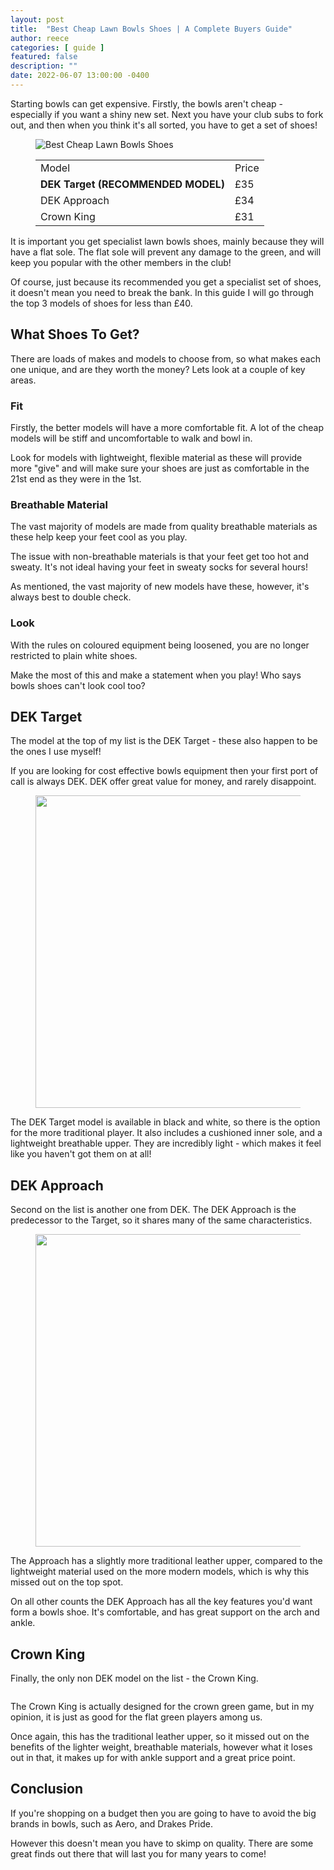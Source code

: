 ```yaml
---
layout: post
title:  "Best Cheap Lawn Bowls Shoes | A Complete Buyers Guide"
author: reece
categories: [ guide ]
featured: false
description: ""
date: 2022-06-07 13:00:00 -0400
---
```

    

<!-- wp:paragraph -->
<p xmlns="http://www.w3.org/1999/xhtml">Starting bowls can get expensive. Firstly, the bowls aren't cheap - especially if you want a shiny new set. Next you have your club subs to fork out, and then when you think it's all sorted, you have to get a set of shoes!</p>
<!-- /wp:paragraph -->

<!-- wp:image {"id":1129,"sizeSlug":"full","linkDestination":"none"} -->
<figure class="wp-block-image size-full"><img src="/img/posts/Best-Cheap-Lawn-Bowls-Shoes.jpg" alt="Best Cheap Lawn Bowls Shoes" class="wp-image-1129"/></figure>
<!-- /wp:image -->

<!-- wp:table -->
<figure class="wp-block-table"><table><tbody><tr><td>Model</td><td>Price</td></tr><tr><td><strong>DEK Target (RECOMMENDED MODEL)</strong></td><td>£35</td></tr><tr><td>DEK Approach</td><td>£34</td></tr><tr><td>Crown King</td><td>£31</td></tr></tbody></table></figure>
<!-- /wp:table -->

<!-- wp:paragraph -->
<p>It is important you get specialist lawn bowls shoes, mainly because they will have a flat sole. The flat sole will prevent any damage to the green, and will keep you popular with the other members in the club!</p>
<!-- /wp:paragraph -->

<!-- wp:paragraph -->
<p>Of course, just because its recommended you get a specialist set of shoes, it doesn't mean you need to break the bank. In this guide I will go through the top 3 models of shoes for less than £40.</p>
<!-- /wp:paragraph -->

<!-- wp:heading -->
<h2>What Shoes To Get?</h2>
<!-- /wp:heading -->

<!-- wp:paragraph -->
<p>There are loads of makes and models to choose from, so what makes each one unique, and are they worth the money? Lets look at a couple of key areas.</p>
<!-- /wp:paragraph -->

<!-- wp:heading {"level":3} -->
<h3>Fit</h3>
<!-- /wp:heading -->

<!-- wp:paragraph -->
<p>Firstly, the better models will have a more comfortable fit. A lot of the cheap models will be stiff and uncomfortable to walk and bowl in.</p>
<!-- /wp:paragraph -->

<!-- wp:paragraph -->
<p>Look for models with lightweight, flexible material as these will provide more "give" and will make sure your shoes are just as comfortable in the 21st end as they were in the 1st.</p>
<!-- /wp:paragraph -->

<!-- wp:heading {"level":3} -->
<h3>Breathable Material</h3>
<!-- /wp:heading -->

<!-- wp:paragraph -->
<p>The vast majority of models are made from quality breathable materials as these help keep your feet cool as you play.</p>
<!-- /wp:paragraph -->

<!-- wp:paragraph -->
<p>The issue with non-breathable materials is that your feet get too hot and sweaty. It's not ideal having your feet in sweaty socks for several hours!</p>
<!-- /wp:paragraph -->

<!-- wp:paragraph -->
<p>As mentioned, the vast majority of new models have these, however, it's always best to double check.</p>
<!-- /wp:paragraph -->

<!-- wp:heading {"level":3} -->
<h3>Look</h3>
<!-- /wp:heading -->

<!-- wp:paragraph -->
<p>With the rules on coloured equipment being loosened, you are no longer restricted to plain white shoes.</p>
<!-- /wp:paragraph -->

<!-- wp:paragraph -->
<p>Make the most of this and make a statement when you play! Who says bowls shoes can't look cool too?</p>
<!-- /wp:paragraph -->

<!-- wp:heading -->
<h2>DEK Target </h2>
<!-- /wp:heading -->

<!-- wp:paragraph -->
<p>The model at the top of my list is the DEK Target - these also happen to be the ones I use myself!</p>
<!-- /wp:paragraph -->

<!-- wp:paragraph -->
<p>If you are looking for cost effective bowls equipment then your first port of call is always DEK. DEK offer great value for money, and rarely disappoint.</p>
<!-- /wp:paragraph -->

<!-- wp:image {"id":1141,"width":500,"height":500,"sizeSlug":"large","linkDestination":"none"} -->
<figure class="wp-block-image size-large is-resized"><img src="/img/posts/deeekkkkkkk_1024x1024-1024x1024.webp" alt="" class="wp-image-1141" width="500" height="500"/></figure>
<!-- /wp:image -->

<!-- wp:paragraph -->
<p>The DEK Target model is available in black and white, so there is the option for the more traditional player. It also includes a cushioned inner sole, and a lightweight breathable upper. They are incredibly light - which makes it feel like you haven't got them on at all!</p>
<!-- /wp:paragraph -->

<!-- wp:heading -->
<h2>DEK Approach</h2>
<!-- /wp:heading -->

<!-- wp:paragraph -->
<p>Second on the list is another one from DEK. The DEK Approach is the predecessor to the Target, so it shares many of the same characteristics.</p>
<!-- /wp:paragraph -->

<!-- wp:image {"id":1142,"width":500,"height":500,"sizeSlug":"full","linkDestination":"none"} -->
<figure class="wp-block-image size-full is-resized"><img src="/img/posts/dek-approach-pu-lace-up-ladies-bowling-shoe-white-blue-womens-ladies-size-3-uk-1-182592-p-510x510-1.jpg" alt="" class="wp-image-1142" width="500" height="500"/></figure>
<!-- /wp:image -->

<!-- wp:paragraph -->
<p>The Approach has a slightly more traditional leather upper, compared to the lightweight material used on the more modern models, which is why this missed out on the top spot.</p>
<!-- /wp:paragraph -->

<!-- wp:paragraph -->
<p>On all other counts the DEK Approach has all the key features you'd want form a bowls shoe. It's comfortable, and has great support on the arch and ankle. </p>
<!-- /wp:paragraph -->

<!-- wp:heading -->
<h2>Crown King</h2>
<!-- /wp:heading -->

<!-- wp:paragraph -->
<p>Finally, the only non DEK model on the list - the Crown King.</p>
<!-- /wp:paragraph -->

<!-- wp:image {"id":1143,"sizeSlug":"full","linkDestination":"none"} -->
<figure class="wp-block-image size-full"><img src="/img/posts/61eo43q-gNL._AC_UX500_.jpg" alt="" class="wp-image-1143"/></figure>
<!-- /wp:image -->

<!-- wp:paragraph -->
<p>The Crown King is actually designed for the crown green game, but in my opinion, it is just as good for the flat green players among us.</p>
<!-- /wp:paragraph -->

<!-- wp:paragraph -->
<p>Once again, this has the traditional leather upper, so it missed out on the benefits of the lighter weight, breathable materials, however what it loses out in that, it makes up for with ankle support and a great price point.</p>
<!-- /wp:paragraph -->

<!-- wp:heading -->
<h2>Conclusion</h2>
<!-- /wp:heading -->

<!-- wp:paragraph -->
<p>If you're shopping on a budget then you are going to have to avoid the big brands in bowls, such as Aero, and Drakes Pride. </p>
<!-- /wp:paragraph -->

<!-- wp:paragraph -->
<p>However this doesn't mean you have to skimp on quality. There are some great finds out there that will last you for many years to come!</p>
<!-- /wp:paragraph -->
    